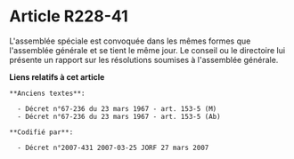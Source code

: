 # Article R228-41

L'assemblée spéciale est convoquée dans les mêmes formes que l'assemblée générale et se tient le même jour. Le conseil ou le
directoire lui présente un rapport sur les résolutions soumises à l'assemblée générale.

**Liens relatifs à cet article**

	**Anciens textes**:

	  - Décret n°67-236 du 23 mars 1967 - art. 153-5 (M)
	  - Décret n°67-236 du 23 mars 1967 - art. 153-5 (Ab)

	**Codifié par**:

	  - Décret n°2007-431 2007-03-25 JORF 27 mars 2007
